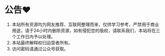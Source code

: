 # 公告❤️

1. 本站所有资源均为网友推荐、互联网整理而来，仅供学习参考，严禁用于商业用途，请于24小时内删除资源，如有侵犯您的版权，请联系我们，本站将在三个工作日内予以处理。
2. 本站最终解释权归运营者所有。
3. 访问密码请通过公众号获取。

